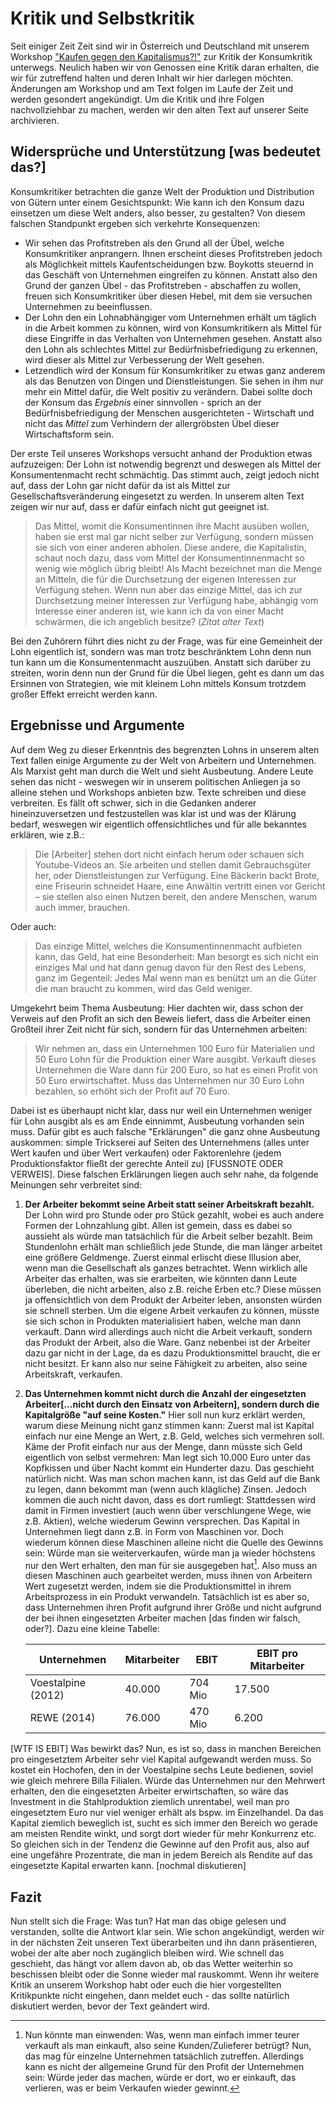 # Kritik und Selbstkritik
Seit einiger Zeit Zeit sind wir in Österreich und Deutschland mit unserem Workshop ["Kaufen gegen den Kapitalismus?!"](https://geskrit.wordpress.com/texte/kaufen-gegen-den-kapitalismus/) zur Kritik der Konsumkritik unterwegs. Neulich haben wir von Genossen eine Kritik daran erhalten, die wir für zutreffend halten und deren Inhalt wir hier darlegen möchten. Änderungen am Workshop und am Text folgen im Laufe der Zeit und werden gesondert angekündigt. Um die Kritik und ihre Folgen nachvollziehbar zu machen, werden wir den alten Text auf unserer Seite archivieren.

## Widersprüche und Unterstützung [was bedeutet das?]
Konsumkritiker betrachten die ganze Welt der Produktion und Distribution von Gütern unter einem Gesichtspunkt: Wie kann ich den Konsum dazu einsetzen um diese Welt anders, also besser, zu gestalten? Von diesem falschen Standpunkt ergeben sich verkehrte Konsequenzen:

* Wir sehen das Profitstreben als den Grund all der Übel, welche Konsumkritiker anprangern. Ihnen erscheint dieses Profitstreben jedoch als Möglichkeit mittels Kaufentscheidungen bzw. Boykotts steuernd in das Geschäft von Unternehmen eingreifen zu können. Anstatt also den Grund der ganzen Übel - das Profitstreben - abschaffen zu wollen, freuen sich Konsumkritiker über diesen Hebel, mit dem sie versuchen Unternehmen zu beeinflussen.
* Der Lohn den ein Lohnabhängiger vom Unternehmen erhält um täglich in die Arbeit kommen zu können, wird von Konsumkritikern als Mittel für diese Eingriffe in das Verhalten von Unternehmen gesehen.
Anstatt also den Lohn als schlechtes Mittel zur Bedürfnisbefriedigung zu erkennen, wird dieser als Mittel zur Verbesserung der Welt gesehen.
* Letzendlich wird der Konsum für Konsumkritiker zu etwas ganz anderem als das Benutzen von Dingen und Dienstleistungen. Sie sehen in ihm nur mehr ein Mittel dafür, die Welt positiv zu verändern. Dabei sollte doch der Konsum das *Ergebnis* einer sinnvollen - sprich an der Bedürfnisbefriedigung der Menschen ausgerichteten - Wirtschaft und nicht das *Mittel* zum Verhindern der allergröbsten Übel dieser Wirtschaftsform sein.

Der erste Teil unseres Workshops versucht anhand der Produktion etwas aufzuzeigen: Der Lohn ist notwendig begrenzt und deswegen als Mittel der Konsumentenmacht recht schmächtig. Das stimmt auch, zeigt jedoch nicht auf, dass der Lohn gar nicht dafür da ist als Mittel zur Gesellschaftsveränderung eingesetzt zu werden. In unserem alten Text zeigen wir nur auf, dass er dafür einfach nicht gut geeignet ist.

>Das Mittel, womit die Konsumentinnen ihre Macht ausüben wollen, haben sie erst mal gar nicht selber zur Verfügung, sondern müssen sie sich von einer anderen abholen. Diese andere, die Kapitalistin, schaut noch dazu, dass vom Mittel der Konsumentinnenmacht so wenig wie möglich übrig bleibt! Als Macht bezeichnet man die Menge an Mitteln, die für die Durchsetzung der eigenen Interessen zur Verfügung stehen. Wenn nun aber das einzige Mittel, das ich zur Durchsetzung meiner Interessen zur Verfügung habe, abhängig vom Interesse einer anderen ist, wie kann ich da von einer Macht schwärmen, die ich angeblich besitze? (*Zitat alter Text*)

Bei den Zuhörern führt dies nicht zu der Frage, was für eine Gemeinheit der Lohn eigentlich ist, sondern was man trotz beschränktem Lohn denn nun tun kann um die Konsumentenmacht auszuüben. Anstatt sich darüber zu streiten, worin denn nun der Grund für die Übel liegen, geht es dann um das Ersinnen von Strategien, wie mit kleinem Lohn mittels Konsum trotzdem großer Effekt erreicht werden kann.

## Ergebnisse und Argumente
Auf dem Weg zu dieser Erkenntnis des begrenzten Lohns in unserem alten Text fallen einige Argumente zu der Welt von Arbeitern und Unternehmen. Als Marxist geht man durch die Welt und sieht Ausbeutung. Andere Leute sehen das nicht - weswegen wir in unserem politischen Anliegen ja so alleine stehen und Workshops anbieten bzw. Texte schreiben und diese verbreiten. Es fällt oft schwer, sich in die Gedanken anderer hineinzuversetzen und festzustellen was klar ist und was der Klärung bedarf, weswegen wir eigentlich offensichtliches und für alle bekanntes erklären, wie z.B.:

>Die [Arbeiter] stehen dort nicht einfach herum oder schauen sich Youtube-Videos an. Sie arbeiten und stellen damit Gebrauchsgüter her, oder Dienstleistungen zur Verfügung. Eine Bäckerin backt Brote, eine Friseurin schneidet Haare, eine Anwältin vertritt einen vor Gericht – sie stellen also einen Nutzen bereit, den andere Menschen, warum auch immer, brauchen.

Oder auch:

>Das einzige Mittel, welches die Konsumentinnenmacht aufbieten kann, das Geld, hat eine Besonderheit: Man besorgt es sich nicht ein einziges Mal und hat dann genug davon für den Rest des Lebens, ganz im Gegenteil: Jedes Mal wenn man es benützt um an die Güter die man braucht zu kommen, wird das Geld weniger.

Umgekehrt beim Thema Ausbeutung: Hier dachten wir, dass schon der Verweis auf den Profit an sich den Beweis liefert, dass die Arbeiter einen Großteil ihrer Zeit nicht für sich, sondern für das Unternehmen arbeiten:

>Wir nehmen an, dass ein Unternehmen 100 Euro für Materialien und 50 Euro Lohn für die Produktion einer Ware ausgibt. Verkauft dieses Unternehmen die Ware dann für 200 Euro, so hat es einen Profit von 50 Euro erwirtschaftet. Muss das Unternehmen nur 30 Euro Lohn bezahlen, so erhöht sich der Profit auf 70 Euro.

Dabei ist es überhaupt nicht klar, dass nur weil ein Unternehmen weniger für Lohn ausgibt als es am Ende einnimmt, Ausbeutung vorhanden sein muss. Dafür gibt es auch falsche "Erklärungen" die ganz ohne Ausbeutung auskommen: simple Trickserei auf Seiten des Unternehmens (alles unter Wert kaufen und über Wert verkaufen) oder Faktorenlehre (jedem Produktionsfaktor fließt der gerechte Anteil zu) [FUSSNOTE ODER VERWEIS]. Diese falschen Erklärungen liegen auch sehr nahe, da folgende Meinungen sehr verbreitet sind:

1. **Der Arbeiter bekommt seine Arbeit statt seiner Arbeitskraft bezahlt.**
Der Lohn wird pro Stunde oder pro Stück gezahlt, wobei es auch andere Formen der Lohnzahlung gibt. Allen ist gemein, dass es dabei so aussieht als würde man tatsächlich für die Arbeit selber bezahlt. Beim Stundenlohn erhält man schließlich jede Stunde, die man länger arbeitet eine größere Geldmenge.
Zuerst einmal erlischt diese Illusion aber, wenn man die Gesellschaft als ganzes betrachtet. Wenn wirklich alle Arbeiter das erhalten, was sie erarbeiten, wie könnten dann Leute überleben, die nicht arbeiten, also z.B. reiche Erben etc.? Diese müssen ja offensichtlich von dem Produkt der Arbeiter leben, ansonsten würden sie schnell sterben.
Um die eigene Arbeit verkaufen zu können, müsste sie sich schon in Produkten materialisiert haben, welche man dann verkauft. Dann wird allerdings auch nicht die Arbeit verkauft, sondern das Produkt der Arbeit, also die Ware. Ganz nebenbei ist der Arbeiter dazu gar nicht in der Lage, da es dazu Produktionsmittel braucht, die er nicht besitzt. Er kann also nur seine Fähigkeit zu arbeiten, also seine Arbeitskraft, verkaufen.
2. **Das Unternehmen kommt nicht durch die Anzahl der eingesetzten Arbeiter[...nicht durch den Einsatz von Arbeitern], sondern durch die Kapitalgröße "auf seine Kosten."**
Hier soll nun kurz erklärt werden, warum diese Meinung nicht ganz stimmen kann: Zuerst mal ist Kapital einfach nur eine Menge an Wert, z.B. Geld, welches sich vermehren soll. Käme der Profit einfach nur aus der Menge, dann müsste sich Geld eigentlich von selbst vermehren: Man legt sich 10.000 Euro unter das Kopfkissen und über Nacht kommt ein Hunderter dazu. Das geschieht natürlich nicht. Was man schon machen kann, ist das Geld auf die Bank zu legen, dann bekommt man (wenn auch klägliche) Zinsen. Jedoch kommen die auch nicht davon, dass es dort rumliegt: Stattdessen wird damit in Firmen investiert (auch wenn über verschlungene Wege, wie z.B. Aktien), welche wiederum Gewinn versprechen. Das Kapital in Unternehmen liegt dann z.B. in Form von Maschinen vor. Doch wiederum können diese Maschinen alleine nicht die Quelle des Gewinns sein: Würde man sie weiterverkaufen, würde man ja wieder höchstens nur den Wert erhalten, den man für sie ausgegeben hat[^prellerei]. Also muss an diesen Maschinen auch gearbeitet werden, muss ihnen von Arbeitern Wert zugesetzt werden, indem sie die Produktionsmittel in ihrem Arbeitsprozess in ein Produkt verwandeln.
Tatsächlich ist es aber so, dass Unternehmen ihren Profit aufgrund ihrer Größe und nicht aufgrund der bei ihnen eingesetzten Arbeiter machen [das finden wir falsch, oder?]. Dazu eine kleine Tabelle:

	Unternehmen | Mitarbeiter | EBIT | EBIT pro Mitarbeiter
	--- | --- | --- | ---
	Voestalpine (2012) | 40.000 | 704 Mio | 17.500
	REWE (2014) | 76.000 | 470 Mio | 6.200

[WTF IS EBIT]
	Was bewirkt das? Nun, es ist so, dass in manchen Bereichen pro eingesetztem Arbeiter sehr viel Kapital aufgewandt werden muss. So kostet ein Hochofen, den in der Voestalpine sechs Leute bedienen, soviel wie gleich mehrere Billa Filialen. Würde das Unternehmen nur den Mehrwert erhalten, den die eingesetzten Arbeiter erwirtschaften, so wäre das Investment in die Stahlproduktion ziemlich unrentabel, weil man pro eingesetztem Euro nur viel weniger erhält als bspw. im Einzelhandel.
Da das Kapital ziemlich beweglich ist, sucht es sich immer den Bereich wo gerade am meisten Rendite winkt, und sorgt dort wieder für mehr Konkurrenz etc. So gleichen sich in der Tendenz die Gewinne auf den Profit aus, also auf eine ungefähre Prozentrate, die man in jedem Bereich als Rendite auf das eingesetzte Kapital erwarten kann. [nochmal diskutieren]

## Fazit
Nun stellt sich die Frage: Was tun? Hat man das obige gelesen und verstanden, sollte die Antwort klar sein. Wie schon angekündigt, werden wir in der nächsten Zeit unseren Text überarbeiten und ihn dann präsentieren, wobei der alte aber noch zugänglich bleiben wird. Wie schnell das geschieht, das hängt vor allem davon ab, ob das Wetter weiterhin so beschissen bleibt oder die Sonne wieder mal rauskommt. Wenn ihr weitere Kritik an unserem Workshop habt oder euch die hier vorgestellten Kritikpunkte nicht eingehen, dann meldet euch - das sollte natürlich diskutiert werden, bevor der Text geändert wird.

[^prellerei]: Nun könnte man einwenden: Was, wenn man einfach immer teurer verkauft als man einkauft, also seine Kunden/Zulieferer betrügt? Nun, das mag für einzelne Unternehmen tatsächlich zutreffen. Allerdings kann es nicht der allgemeine Grund für den Profit der Unternehmen sein: Würde jeder das machen, würde er dort, wo er einkauft, das verlieren, was er beim Verkaufen wieder gewinnt.
